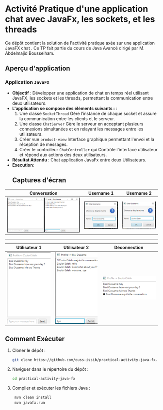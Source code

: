 
# Activité Pratique d'une application chat avec JavaFx, les sockets, et les threads

Ce dépôt contient la solution de l'activité pratique axée sur une application JavaFX chat . Ce TP fait partie du cours de Java Avancé dirigé par M. Abdelmajid Bousselham.

## Aperçu d'application

### Application `JavaFX`

- **Objectif** : Développer une application de chat en temps réel utilisant JavaFX, les sockets et les threads, permettant la communication entre deux utilisateurs.
- **L'application se compose des éléments suivants :** :
  1. Une classe `SocketThread` Gère l’instance de chaque socket et assure la communication entre les clients et le serveur.
  2. Une classe `ChatServer` Gère le serveur en acceptant plusieurs connexions simultanées et en relayant les messages entre les utilisateurs.
  2. Créer  vue `product-view` Interface graphique permettant l'envoi et la réception de messages.
  3. Créer le controlleur `ChatController` qui Contrôle l'interface utilisateur et répond aux actions des deux utilisateurs.
- **Résultat Attendu** : Chat application JavaFx entre deux Utilisateurs.
- **Execution**: 
   ## Captures d'écran

| Conversation | Username 1 | Username 2 |
|---|---|---|
| ![Utilisateur 1](./captures/conversation.png) | ![Username 1](./captures/username1.png) | ![UserName 2](./captures/username2.png) |

 <hr>
 
| Utilisateur 1 | Utilisateur 2 | Déconnection |
|---|---|---|
| ![Utilisateur 1](./captures/user1.png) | ![Utilisateur 2](./captures/user2.png) | ![Serveur](./captures/disconnect.png) |

   
## Comment Exécuter

1. Cloner le dépôt :
   ```bash
   git clone https://github.com/ouss-issib/practical-activity-java-fx.git

2. Naviguer dans le répertoire du dépôt :
   ```bash
   cd practical-activity-java-fx

3. Compiler et exécuter les fichiers Java :
   ```bash
    mvn clean install
    mvn javafx:run



